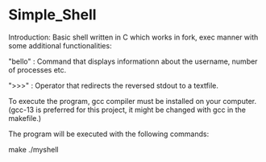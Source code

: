 # Simple_Shell
Introduction: Basic shell written in C which works in fork, exec manner with some additional functionalities: 


"bello" : Command that displays informationn about the username, number of processes etc.

">>>" : Operator that redirects the reversed stdout to a textfile.



To execute the program, gcc compiler must be installed on your computer. (gcc-13 is preferred for this project, it might be changed with gcc in the makefile.)


The program will be executed with the following commands:

make
./myshell

